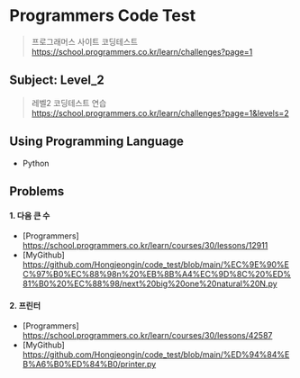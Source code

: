 Programmers Code Test
=====================
> 프로그래머스 사이트 코딩테스트   
> <https://school.programmers.co.kr/learn/challenges?page=1>

Subject: Level_2
----------------
> 레벨2 코딩테스트 연습   
> <https://school.programmers.co.kr/learn/challenges?page=1&levels=2>

Using Programming Language
-------------------------
* Python

Problems
----------
#### 1. 다음 큰 수
* [Programmers] https://school.programmers.co.kr/learn/courses/30/lessons/12911   
* [MyGithub] https://github.com/Hongjeongin/code_test/blob/main/%EC%9E%90%EC%97%B0%EC%88%98n%20%EB%8B%A4%EC%9D%8C%20%ED%81%B0%20%EC%88%98/next%20big%20one%20natural%20N.py   
#### 2. 프린터   
* [Programmers] https://school.programmers.co.kr/learn/courses/30/lessons/42587   
* [MyGithub] https://github.com/Hongjeongin/code_test/blob/main/%ED%94%84%EB%A6%B0%ED%84%B0/printer.py   
